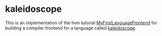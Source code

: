 # kaleidoscope

This is an implementation of the llvm tutorial [MyFirstLanguageFrontend](https://llvm.org/docs/tutorial/MyFirstLanguageFrontend/) for building a compiler frontend for a language called [kaleidoscope](https://en.wikipedia.org/wiki/Kaleidoscope).

